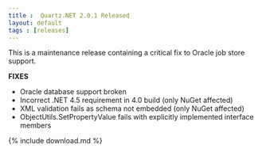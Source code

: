 ```yaml
---
title :  Quartz.NET 2.0.1 Released
layout: default
tags : [releases]
---
```


This is a maintenance release containing a critical fix to Oracle job store support.

__FIXES__

* Oracle database support broken
* Incorrect .NET 4.5 requirement in 4.0 build (only NuGet affected)
* XML validation fails as schema not embedded (only NuGet affected)
* ObjectUtils.SetPropertyValue fails with explicitly implemented interface members

{% include download.md %}
